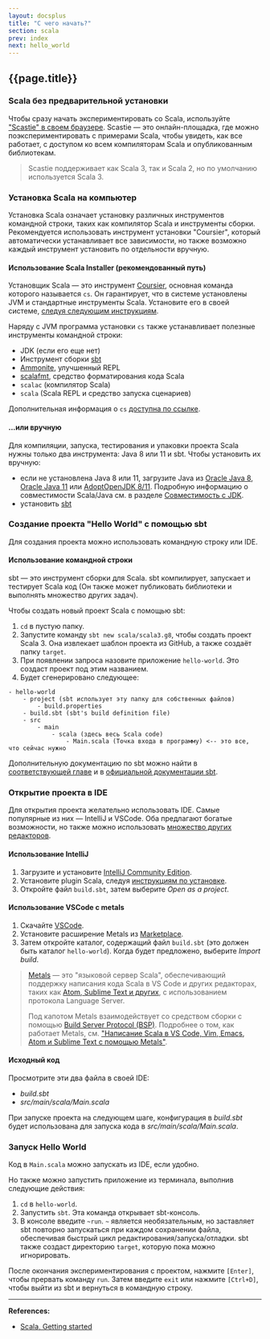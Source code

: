 ```yaml
---
layout: docsplus
title: "С чего начать?"
section: scala
prev: index
next: hello_world
---
```


## {{page.title}}

### Scala без предварительной установки

Чтобы сразу начать экспериментировать со Scala, используйте ["Scastie" в своем браузере](https://scastie.scala-lang.org/pEBYc5VMT02wAGaDrfLnyw). 
Scastie — это онлайн-площадка, где можно поэкспериментировать с примерами Scala, 
чтобы увидеть, как все работает, с доступом ко всем компиляторам Scala и опубликованным библиотекам.

> Scastie поддерживает как Scala 3, так и Scala 2, но по умолчанию используется Scala 3.

### Установка Scala на компьютер

Установка Scala означает установку различных инструментов командной строки, 
таких как компилятор Scala и инструменты сборки. 
Рекомендуется использовать инструмент установки "Coursier", 
который автоматически устанавливает все зависимости, 
но также возможно каждый инструмент установить по отдельности вручную.

#### Использование Scala Installer (рекомендованный путь)

Установщик Scala — это инструмент [Coursier](https://get-coursier.io/docs/cli-overview), 
основная команда которого называется `cs`. 
Он гарантирует, что в системе установлены JVM и стандартные инструменты Scala. 
Установите его в своей системе, [следуя следующим инструкциям](https://get-coursier.io/docs/cli-installation).

Наряду с JVM программа установки `cs` также устанавливает полезные инструменты командной строки:
- JDK (если его еще нет)
- Инструмент сборки [sbt](https://www.scala-sbt.org/)
- [Ammonite](https://ammonite.io/), улучшенный REPL
- [scalafmt](https://scalameta.org/scalafmt/), средство форматирования кода Scala
- `scalac` (компилятор Scala)
- `scala` (Scala REPL и средство запуска сценариев)

Дополнительная информация о `cs` [доступна по ссылке](https://get-coursier.io/docs/cli-overview).

#### ...или вручную

Для компиляции, запуска, тестирования и упаковки проекта Scala нужны только два инструмента: Java 8 или 11 и sbt. 
Чтобы установить их вручную:
- если не установлена Java 8 или 11, загрузите Java из 
[Oracle Java 8](https://www.oracle.com/java/technologies/downloads/#java8), 
[Oracle Java 11](https://www.oracle.com/java/technologies/downloads/#java11) 
или [AdoptOpenJDK 8/11](https://adoptopenjdk.net/).
Подробную информацию о совместимости Scala/Java см. в разделе 
[Совместимость с JDK](https://docs.scala-lang.org/overviews/jdk-compatibility/overview.html).
- установить [sbt](https://www.scala-sbt.org/download.html)

### Создание проекта "Hello World" с помощью sbt

Для создания проекта можно использовать командную строку или IDE. 

#### Использование командной строки

sbt — это инструмент сборки для Scala. 
sbt компилирует, запускает и тестирует Scala код 
(Он также может публиковать библиотеки и выполнять множество других задач).

Чтобы создать новый проект Scala с помощью sbt:
1. `cd` в пустую папку.
2. Запустите команду `sbt new scala/scala3.g8`, чтобы создать проект Scala 3. 
Она извлекает шаблон проекта из GitHub, а также создаёт папку `target`.
3. При появлении запроса назовите приложение `hello-world`. Это создаст проект под этим названием.
4. Будет сгенерировано следующее:

```
- hello-world
    - project (sbt использует эту папку для собственных файлов)
        - build.properties
    - build.sbt (sbt's build definition file)
    - src
        - main
            - scala (здесь весь Scala code)
                - Main.scala (Точка входа в программу) <-- это все, что сейчас нужно
```

Дополнительную документацию по sbt можно найти в [соответствующей главе](../tools/tools-sbt) 
и в [официальной документации sbt](https://www.scala-sbt.org/1.x/docs/index.html).

### Открытие проекта в IDE

Для открытия проекта желательно использовать IDE. Самые популярные из них — IntelliJ и VSCode. 
Оба предлагают богатые возможности, 
но также можно использовать [множество других редакторов](https://scalameta.org/metals/docs/).

#### Использование IntelliJ

1. Загрузите и установите [IntelliJ Community Edition](https://www.jetbrains.com/idea/download/).
2. Установите plugin Scala, следуя [инструкциям по установке](https://www.jetbrains.com/help/idea/managing-plugins.html).
3. Откройте файл `build.sbt`, затем выберите _Open as a project_.

#### Использование VSCode с metals

1. Скачайте [VSCode](https://code.visualstudio.com/Download).
2. Установите расширение Metals из [Marketplace](https://marketplace.visualstudio.com/items?itemName=scalameta.metals).
3. Затем откройте каталог, содержащий файл `build.sbt` (это должен быть каталог `hello-world`). 
Когда будет предложено, выберите _Import build_.

> [Metals](https://scalameta.org/metals/) — это "языковой сервер Scala", 
> обеспечивающий поддержку написания кода Scala в VS Code и других редакторах, 
> таких как [Atom, Sublime Text и других](https://scalameta.org/metals/docs/), 
> с использованием протокола Language Server. 
> 
> Под капотом Metals взаимодействует со средством сборки 
> с помощью [ Build Server Protocol (BSP)](https://build-server-protocol.github.io/). 
> Подробнее о том, как работает Metals, см. 
> ["Написание Scala в VS Code, Vim, Emacs, Atom и Sublime Text с помощью Metals"](https://www.scala-lang.org/2019/04/16/metals.html).

#### Исходный код

Просмотрите эти два файла в своей IDE:
- _build.sbt_
- _src/main/scala/Main.scala_

При запуске проекта на следующем шаге, конфигурация в _build.sbt_ 
будет использована для запуска кода в _src/main/scala/Main.scala_.

### Запуск Hello World

Код в `Main.scala` можно запускать из IDE, если удобно.

Но также можно запустить приложение из терминала, выполнив следующие действия:
1. `cd` в `hello-world`.
2. Запустить `sbt`. Эта команда открывает sbt-консоль.
3. В консоле введите `~run`. `~` является необязательным, 
но заставляет sbt повторно запускаться при каждом сохранении файла, 
обеспечивая быстрый цикл редактирования/запуска/отладки. 
sbt также создаст директорию `target`, которую пока можно игнорировать.

После окончания экспериментирования с проектом, нажмите `[Enter]`, чтобы прервать команду `run`. 
Затем введите `exit` или нажмите `[Ctrl+D]`, чтобы выйти из sbt и вернуться в командную строку.


---

**References:**
- [Scala, Getting started](https://docs.scala-lang.org/scala3/getting-started.html)
